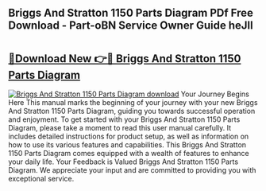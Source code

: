 ## Briggs And Stratton 1150 Parts Diagram PDf Free Download - Part-oBN Service Owner Guide heJll

# <h2><a href="http://dfpo3fm.blite.top/?on=Briggs+And+Stratton+1150+Parts+Diagram">🔗Download New 👉🔴 Briggs And Stratton 1150 Parts Diagram</a></h2>

[![Briggs And Stratton 1150 Parts Diagram download](https://i.imgur.com/lujVjoI.png)](http://dfpo3fm.blite.top/?on=Briggs+And+Stratton+1150+Parts+Diagram)
Your Journey Begins Here This manual marks the beginning of your journey with your new Briggs And Stratton 1150 Parts Diagram, guiding you towards successful operation and enjoyment. To get started with your Briggs And Stratton 1150 Parts Diagram, please take a moment to read this user manual carefully. It includes detailed instructions for product setup, as well as information on how to use its various features and capabilities. This Briggs And Stratton 1150 Parts Diagram comes equipped with a wealth of features to enhance your daily life. Your Feedback is Valued Briggs And Stratton 1150 Parts Diagram. We appreciate your input and are committed to providing you with exceptional service.
